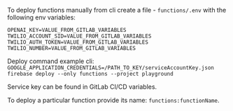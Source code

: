 To deploy functions manually from cli create a file - `functions/.env` with the following env variables:

```
OPENAI_KEY=VALUE_FROM_GITLAB_VARIABLES
TWILIO_ACCOUNT_SID=VALUE_FROM_GITLAB_VARIABLES
TWILIO_AUTH_TOKEN=VALUE_FROM_GITLAB_VARIABLES
TWILIO_NUMBER=VALUE_FROM_GITLAB_VARIABLES
```

Deploy command example cli:
`GOOGLE_APPLICATION_CREDENTIALS=/PATH_TO_KEY/serviceAccountKey.json firebase deploy --only functions --project playground`

Service key can be found in GitLab CI/CD variables.

To deploy a particular function provide its name: `functions:functionName`.
